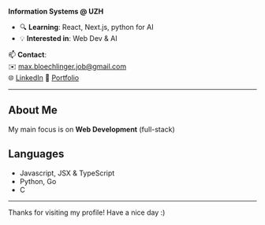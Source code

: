 **Information Systems @ UZH**

- 🔍 **Learning**: React, Next.js, python for AI
- 💡 **Interested in**: Web Dev & AI

📫 **Contact**:  
✉️ [max.bloechlinger.job@gmail.com](mailto:max.bloechlinger.job@gmail.com)  
🌐 [LinkedIn](https://www.linkedin.com/in/max-bloechlinger/)
🔗 [Portfolio](-)

---

## About Me
My main focus is on **Web Development** (full-stack)

## Languages
- Javascript, JSX & TypeScript
- Python, Go
- C

---

Thanks for visiting my profile! Have a nice day :)

